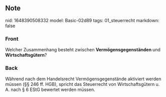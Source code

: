 ## Note
nid: 1648390508332
model: Basic-02d89
tags: 01_steuerrecht
markdown: false

### Front
Welcher Zusammenhang besteht zwischen <b>Vermögensgegenständen </b>und <b>Wirtschaftsgütern</b>?

### Back
Während nach dem Handelsrecht Vermögensgegenstände aktiviert werden müssen (§§ 246 ff. HGB), spricht das Steuerrecht von Wirtschaftsgütern u. A. nach § 6 EStG bewertet werden müssen.
